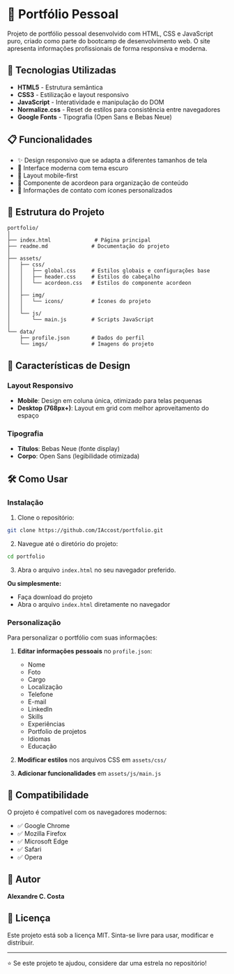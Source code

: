 # 💼 Portfólio Pessoal

Projeto de portfólio pessoal desenvolvido com HTML, CSS e JavaScript puro, criado como parte do bootcamp de desenvolvimento web. O site apresenta informações profissionais de forma responsiva e moderna.

## 🚀 Tecnologias Utilizadas

- **HTML5** - Estrutura semântica
- **CSS3** - Estilização e layout responsivo
- **JavaScript** - Interatividade e manipulação do DOM
- **Normalize.css** - Reset de estilos para consistência entre navegadores
- **Google Fonts** - Tipografia (Open Sans e Bebas Neue)

## 📋 Funcionalidades

- ✨ Design responsivo que se adapta a diferentes tamanhos de tela
- 🎨 Interface moderna com tema escuro
- 📱 Layout mobile-first
- 🎯 Componente de acordeon para organização de conteúdo
- 📧 Informações de contato com ícones personalizados

## 📂 Estrutura do Projeto

```
portfolio/
│
├── index.html              # Página principal
├── readme.md              # Documentação do projeto
│
├── assets/
│   ├── css/
│   │   ├── global.css     # Estilos globais e configurações base
│   │   ├── header.css     # Estilos do cabeçalho
│   │   └── acordeon.css   # Estilos do componente acordeon
│   │
│   ├── img/
│   │   └── icons/         # Ícones do projeto
│   │
│   └── js/
│       └── main.js        # Scripts JavaScript
│
└── data/
    ├── profile.json       # Dados do perfil
    └── imgs/              # Imagens do projeto
```

## 🎨 Características de Design

### Layout Responsivo
- **Mobile**: Design em coluna única, otimizado para telas pequenas
- **Desktop (768px+)**: Layout em grid com melhor aproveitamento do espaço


### Tipografia
- **Títulos**: Bebas Neue (fonte display)
- **Corpo**: Open Sans (legibilidade otimizada)

## 🛠️ Como Usar

### Instalação

1. Clone o repositório:
```bash
git clone https://github.com/IAccost/portfolio.git
```

2. Navegue até o diretório do projeto:
```bash
cd portfolio
```

3. Abra o arquivo `index.html` no seu navegador preferido.

**Ou simplesmente:**
- Faça download do projeto
- Abra o arquivo `index.html` diretamente no navegador

### Personalização

Para personalizar o portfólio com suas informações:

1. **Editar informações pessoais** no `profile.json`:
   - Nome
   - Foto
   - Cargo
   - Localização
   - Telefone
   - E-mail
   - LinkedIn
   - Skills
   - Experiências
   - Portfolio de projetos
   - Idiomas
   - Educação

2. **Modificar estilos** nos arquivos CSS em `assets/css/`

3. **Adicionar funcionalidades** em `assets/js/main.js`

## 📱 Compatibilidade

O projeto é compatível com os navegadores modernos:
- ✅ Google Chrome
- ✅ Mozilla Firefox
- ✅ Microsoft Edge
- ✅ Safari
- ✅ Opera

## 👤 Autor

**Alexandre C. Costa**

## 📄 Licença

Este projeto está sob a licença MIT. Sinta-se livre para usar, modificar e distribuir.

---

⭐ Se este projeto te ajudou, considere dar uma estrela no repositório!
